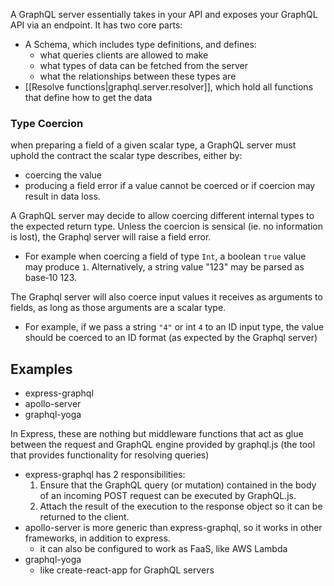 
A GraphQL server essentially takes in your API and exposes your GraphQL API via an endpoint. It has two core parts:
- A Schema, which includes type definitions, and defines:
	- what queries clients are allowed to make
	- what types of data can be fetched from the server
	- what the relationships between these types are
- [[Resolve functions|graphql.server.resolver]], which hold all functions that define how to get the data

### Type Coercion
when preparing a field of a given scalar type, a GraphQL server must uphold the contract the scalar type describes, either by: 
- coercing the value
- producing a field error if a value cannot be coerced or if coercion may result in data loss.

A GraphQL server may decide to allow coercing different internal types to the expected return type. Unless the coercion is sensical (ie. no information is lost), the Graphql server will raise a field error.
- For example when coercing a field of type `Int`, a boolean `true` value may produce `1`. Alternatively, a string value "123" may be parsed as base‐10 123.

The Graphql server will also coerce input values it receives as arguments to fields, as long as those arguments are a scalar type.
- For example, if we pass a string `"4"` or int `4` to an ID input type, the value should be coerced to an ID format (as expected by the Graphql server)

## Examples
- express-graphql
- apollo-server
- graphql-yoga

In Express, these are nothing but middleware functions that act as glue between the request and GraphQL engine provided by graphql.js (the tool that provides functionality for resolving queries)

- express-graphql has 2 responsibilities:
	1. Ensure that the GraphQL query (or mutation) contained in the body of an incoming POST request can be executed by GraphQL.js.
	2. Attach the result of the execution to the response object so it can be returned to the client.
- apollo-server is more generic than express-graphql, so it works in other frameworks, in addition to express.
	- it can also be configured to work as FaaS, like AWS Lambda
- graphql-yoga
	- like create-react-app for GraphQL servers
